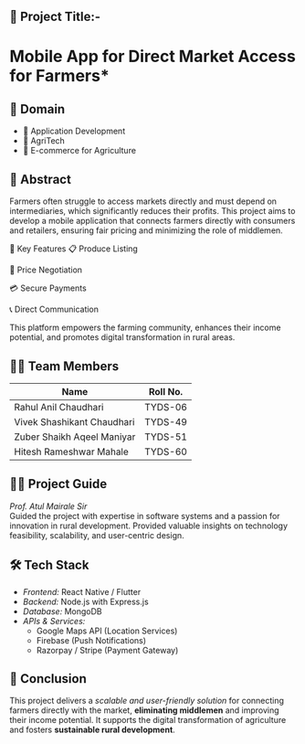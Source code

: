 

## 🧠 Project Title:-
# Mobile App for Direct Market Access for Farmers*




## 📂 Domain
- 📱 Application Development  
- 🌿 AgriTech  
- 🛒 E-commerce for Agriculture  


## 📝 Abstract
Farmers often struggle to access markets directly and must depend on intermediaries, which significantly reduces their profits. This project aims to develop a mobile application that connects farmers directly with consumers and retailers, ensuring fair pricing and minimizing the role of middlemen.

🔑 Key Features
📋 Produce Listing

💬 Price Negotiation

💳 Secure Payments

📞 Direct Communication

This platform empowers the farming community, enhances their income potential, and promotes digital transformation in rural areas.

## 👨‍💻 Team Members

| Name                          | Roll No.  |
|-------------------------------|-----------|
| Rahul Anil Chaudhari          | TYDS-06   |
| Vivek Shashikant Chaudhari    | TYDS-49   |
| Zuber Shaikh Aqeel Maniyar    | TYDS-51   |
| Hitesh Rameshwar Mahale       | TYDS-60   |


## 🧑‍🏫 Project Guide
*Prof. Atul Mairale Sir*  
Guided the project with expertise in software systems and a passion for innovation in rural development. Provided valuable insights on technology feasibility, scalability, and user-centric design.

## 🛠 Tech Stack

- *Frontend:* React Native / Flutter  
- *Backend:* Node.js with Express.js  
- *Database:* MongoDB  
- *APIs & Services:*  
  - Google Maps API (Location Services)  
  - Firebase (Push Notifications)  
  - Razorpay / Stripe (Payment Gateway)  

## 📌 Conclusion
This project delivers a *scalable and user-friendly solution* for connecting farmers directly with the market, **eliminating middlemen** and improving their income potential. It supports the digital transformation of agriculture and fosters **sustainable rural development**.



